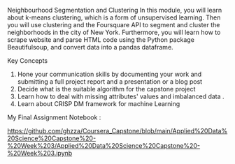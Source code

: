 Neighbourhood Segmentation and Clustering
In this module, you will learn about k-means clustering, which is a form of unsupervised learning. Then you will use clustering and the Foursquare API to segment and cluster the neighborhoods in the city of New York. Furthermore, you will learn how to scrape website and parse HTML code using the Python package Beautifulsoup, and convert data into a pandas dataframe.

Key Concepts
1. Hone your communication skills by documenting your work and submitting a full project report and a presentation or a blog post
2. Decide what is the suitable algorithm for the capstone project
3. Learn how to deal with missing attributes' values and imbalanced data .
4. Learn about CRISP DM framework for machine Learning

My Final Assignment Notebook :

https://github.com/ghzza/Coursera_Capstone/blob/main/Applied%20Data%20Science%20Capstone%20-%20Week%203/Applied%20Data%20Science%20Capstone%20-%20Week%203.ipynb
